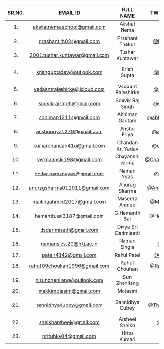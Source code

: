 | SR.NO. | EMAIL ID | FULL NAME | TWITTER HANDLE | ANY QUERY? |
| :--: | :--: | :--: | :--: | :--: |
| 1. | akshatnema.school@gmail.com | Akshat Nema | [@AksNema](https://twitter.com/AksNema) | My hands are desperate to code |
| 2. | prashant.th02@gmail.com | Prashant Thakur | [@Prashant_th18](https://twitter.com/Prashant_th18) | |
| 3. | 2002.tushar.kuntawar@gmail.com | Tushar Kuntawar | [@tusqasi](https://twitter.com/tusqasi) | `print("None")` |
| 4. | krishguptadev@outlook.com | Krish Gupta | [@krishguptadev](https://twitter.com/krishguptadev) | Excited! This is gonna be my first competition 😊😳 |
| 5. | vedaantrajeshirke@icloud.com | Vedaant Rajeshirke | [@rocktopus101](https://twitter.com/rocktopus101) | Looking forward to this! |
| 6. | souvikrajsingh@gmail.com | Souvik Raj Singh | [@souvikrajsingh](https://twitter.com/souvikrajsingh) | Excited for this! |
| 7. | abhiman1211@gmail.com | Abhiman Gautam | [@abhiman83836119](https://twitter.com/abhiman83836119) | Estoy emocionado! |
| 8. | anshupriya1278@gmail.com | Anshu Priya | [@anshupriyastwt](https://twitter.com/anshupriyastwt) | Super Excited 🥳 |
| 9. | kumarchandan41u@gmail.com | Chandan Kr. Yadav | [@chandan kumar](https://twitter.com/erchandandev) | console.log("Excited for this!") |
| 10. | vermaanshi198@gmail.com | Chayanshi verma | [@Chayanshi55249804](https://twitter.com/kenma55249804) | |
| 11. | coder.namanvyas@gmail.com| Naman Vyas| [@coder_rancho](https://twitter.com/coder_rancho) | not yet|
| 12. | anuragsharma011011@gmail.com | Anurag Sharma| [@AnuragS63108526](https://twitter.com/AnuragS63108526) | Happy to be here |
| 13. | madihaahmed2017@gmail.com | Maseera Ahmed | [@MaseeraAhmed2](https://twitter.com/MaseeraAhmed2) | Bla Bla Bla |
| 14. | hemanth.sai3187@gmail.com | G.Hemanth Sai | [@HemanthSai3187](https://twitter.com/HemanthSai3187) | None |
| 15. | dsdarimisetti@gmail.com | Divya Sri Darimisetti | [@irsayvid](https://twitter.com/irsayvid) | Bugs break us, make us |
| 16. | namans.cs.20@nitj.ac.in | Naman Singla | [@Naman_sin](https://twitter.com/Naman_sin) | None |
| 17. | patelr4142@gmail.com | Rahul Patel | [@U_N_R_3_A_L](https://twitter.com/U_N_R_3_A_L) | [@U-N-R-E-A-L](https://replit.com/@U-N-R-E-A-L) | print('Just Unreal!!') |
| 18. | rahul.09chouhan1996@gmail.com | Rahul Chouhan | [@RahulChouhan97](https://twitter.com/RahulChouhan97) |  |
| 19. | hisunzhenliang@outlook.com | Sun Zhenliang | [@CarlSunzl](https://twitter.com/CarlSunzl) | NULL |
| 20. | makkimotasim@gmail.com | Motasim | [@_motasim_](https://twitter.com/_motasim_) | Simply Excited! |
| 21. | sannidhyadubey@gmail.com | Sannidhya Dubey | [@TheGuyDangerous](https://twitter.com/TheGuyDangrous) | Inserts some random query from the net to seem wise |
| 22. | sheikharsheel@gmail.com | Arsheel Sheikh | [@arsheeltwts](https://twitter.com/arsheeltwts) | Excited! |
| 23. | hrituhkv04@gmail.com | Hritu Kumari | [@hrituhkv](https://twitter.com/hrituhkv) | Let's try this! |
